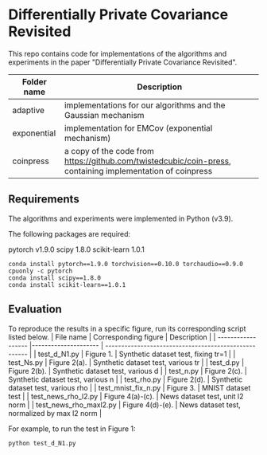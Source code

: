# Differentially Private Covariance Revisited
This repo contains code for implementations of the algorithms and experiments in the paper "Differentially Private Covariance Revisited".

| Folder name        | Description                                                                                                |
| ------------------ | ---------------------------------------------------------------------------------------------------------- |
| adaptive           | implementations for our algorithms and the Gaussian mechanism                                              |
| exponential        | implementation for EMCov (exponential mechanism)                                                           |
| coinpress          | a copy of the code from https://github.com/twistedcubic/coin-press, containing implementation of coinpress |


## Requirements
The algorithms and experiments were implemented in Python (v3.9).

The following packages are required:

pytorch v1.9.0
scipy 1.8.0
scikit-learn 1.0.1

```setup
conda install pytorch==1.9.0 torchvision==0.10.0 torchaudio==0.9.0 cpuonly -c pytorch
conda install scipy==1.8.0
conda install scikit-learn==1.0.1
```


## Evaluation
To reproduce the results in a specific figure, run its corresponding script listed below.
| File name          | Corresponding figure | Description                                           |
| ------------------ |--------------------- | ----------------------------------------------------- |
| test_d_N1.py       | Figure 1.            | Synthetic dataset test, fixing tr=1         |
| test_Ns.py         | Figure 2(a).            | Synthetic dataset test, various tr        |
| test_d.py          | Figure 2(b).            | Synthetic dataset test, various d       |
| test_n.py          | Figure 2(c).            | Synthetic dataset test, various n      |
| test_rho.py        | Figure 2(d).            | Synthetic dataset test, various rho       |
| test_mnist_fix_n.py  | Figure 3.            | MNIST dataset test        |
| test_news_rho_l2.py  | Figure 4(a)-(c).            | News dataset test, unit l2 norm        |
| test_news_rho_maxl2.py  | Figure 4(d)-(e).            | News dataset test, normalized by max l2 norm       |

For example, to run the test in Figure 1:
```test
python test_d_N1.py
```



